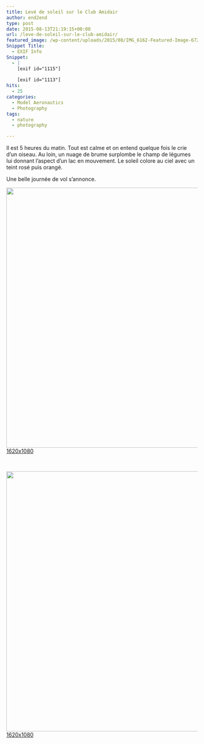 ```yaml
---
title: Levé de soleil sur le Club Amidair
author: end2end
type: post
date: 2015-08-13T21:19:15+00:00
url: /leve-de-soleil-sur-le-club-amidair/
featured_image: /wp-content/uploads/2015/08/IMG_6162-Featured-Image-672x378.jpg
Snippet Title:
  - EXIF Info
Snippet:
  - |
    [exif id="1115"]
    
    [exif id="1113"]
hits:
  - 25
categories:
  - Model Aeronautics
  - Photography
tags:
  - nature
  - photography

---
```

<div class="_5pbx userContent" data-ft="{&quot;tn&quot;:&quot;K&quot;}">
  <p>
    Il est 5 heures du matin. Tout est calme et on entend quelque fois le crie d&#8217;un oiseau. Au loin, un nuage de brume surplombe le champ de légumes lui donnant l&#8217;aspect d&#8217;un lac en mouvement. Le soleil colore au ciel avec un teint rosé puis orangé.
  </p>
  
  <p>
    Une belle journée de vol s&#8217;annonce.
  </p>
</div>

<!--more-->

<div id='gallery-7' class='gallery galleryid-1112 gallery-columns-1 gallery-size-large gallery1'>
  <dl class="gallery-item">
    <dt class="gallery-icon">
      <a href="http://www.end2endzone.com/wp-content/uploads/2015/08/IMG_6162_LR5-1620x1080.jpg" title="" rel="gallery1"><img src="http://www.end2endzone.com/wp-content/uploads/2015/08/IMG_6162_LR5-1024x683.jpg" width="1024" height="683" alt="" /></a><span><a class="void" href="http://www.end2endzone.com/wp-content/uploads/2015/08/IMG_6162_LR5.jpg" rel="nolightbox" target="_blank">1620x1080</a></span>
    </dt>
  </dl>
  
  <br style="clear: both" />
  
  <dl class="gallery-item">
    <dt class="gallery-icon">
      <a href="http://www.end2endzone.com/wp-content/uploads/2015/08/IMG_6159_LR5-1620x1080.jpg" title="" rel="gallery1"><img src="http://www.end2endzone.com/wp-content/uploads/2015/08/IMG_6159_LR5-1024x683.jpg" width="1024" height="683" alt="" /></a><span><a class="void" href="http://www.end2endzone.com/wp-content/uploads/2015/08/IMG_6159_LR5.jpg" rel="nolightbox" target="_blank">1620x1080</a></span>
    </dt>
  </dl>
  
  <br style="clear: both" />
</div>